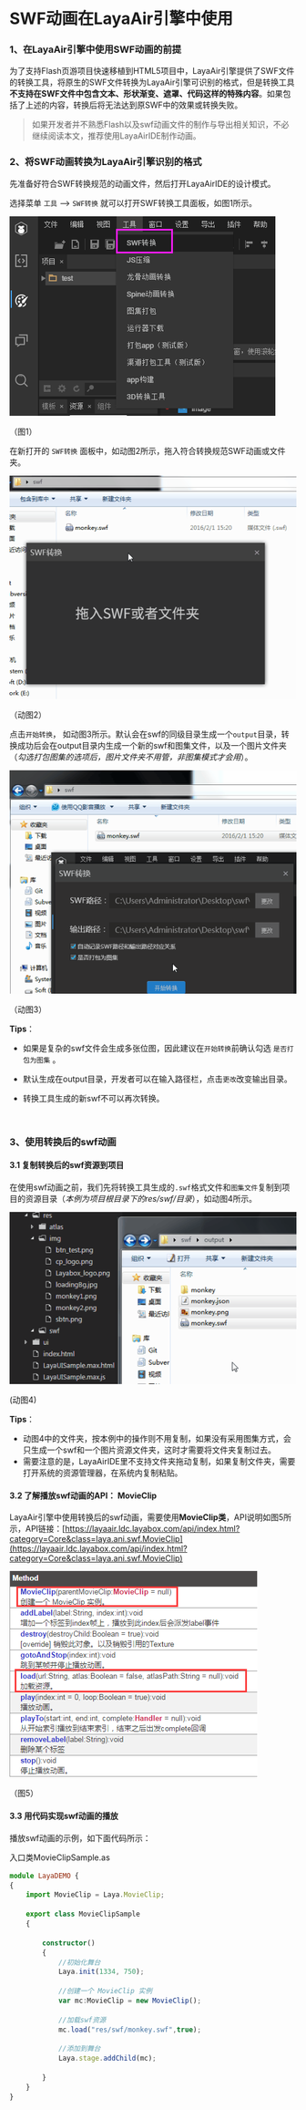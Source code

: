 # SWF动画在LayaAir引擎中使用

### 1、在LayaAir引擎中使用SWF动画的前提

为了支持Flash页游项目快速移植到HTML5项目中，LayaAir引擎提供了SWF文件的转换工具，将原生的SWF文件转换为LayaAir引擎可识别的格式，但是转换工具**不支持在SWF文件中包含文本、形状渐变、遮罩、代码这样的特殊内容**。如果包括了上述的内容，转换后将无法达到原SWF中的效果或转换失败。



> 如果开发者并不熟悉Flash以及swf动画文件的制作与导出相关知识，不必继续阅读本文，推荐使用LayaAirIDE制作动画。
>



### 2、将SWF动画转换为LayaAir引擎识别的格式

先准备好符合SWF转换规范的动画文件，然后打开LayaAirIDE的设计模式。

选择菜单 `工具` --> `SWF转换` 就可以打开SWF转换工具面板，如图1所示。

![图1](img/1.png) 

（图1）

在新打开的 `SWF转换` 面板中，如动图2所示，拖入符合转换规范SWF动画或文件夹。

![动图2](img/2.gif)  

（动图2）

点击`开始转换`， 如动图3所示。默认会在swf的同级目录生成一个`output`目录，转换成功后会在output目录内生成一个新的swf和图集文件，以及一个图片文件夹（*勾选打包图集的选项后，图片文件夹不用管，非图集模式才会用*）。

![动图2](img/3.gif)   



（动图3）

**Tips**：

- 如果是复杂的swf文件会生成多张位图，因此建议在`开始转换`前确认勾选 `是否打包为图集` 。

- 默认生成在output目录，开发者可以在输入路径栏，点击`更改`改变输出目录。

- 转换工具生成的新swf不可以再次转换。

  ​



### 3、使用转换后的swf动画

#### 3.1 复制转换后的swf资源到项目

在使用swf动画之前，我们先将转换工具生成的`.swf`格式文件和`图集文件`复制到项目的资源目录（*本例为项目根目录下的res/swf/目录*），如动图4所示。

![图4](img/4.gif)  

(动图4)

**Tips**：

- 动图4中的文件夹，按本例中的操作则不用复制，如果没有采用图集方式，会只生成一个swf和一个图片资源文件夹，这时才需要将文件夹复制过去。
- 需要注意的是，LayaAirIDE里不支持文件夹拖动复制，如果复制文件夹，需要打开系统的资源管理器，在系统内复制粘贴。



#### 3.2 了解播放swf动画的API： MovieClip

LayaAir引擎中使用转换后的swf动画，需要使用**MovieClip类**，API说明如图5所示，API链接：[https://layaair.ldc.layabox.com/api/index.html?category=Core&class=laya.ani.swf.MovieClip](https://layaair.ldc.layabox.com/api/index.html?category=Core&class=laya.ani.swf.MovieClip)

![图5](img/5.png) 

（图5）

#### 3.3 用代码实现swf动画的播放

播放swf动画的示例，如下面代码所示：

入口类MovieClipSample.as

```typescript
module LayaDEMO { 
{
  	import MovieClip = Laya.MovieClip;
	
	export class MovieClipSample 
	{
		
		constructor() 
		{
			//初始化舞台
			Laya.init(1334, 750);
			
			//创建一个 MovieClip 实例
			var mc:MovieClip = new MovieClip();
			
			//加载swf资源
			mc.load("res/swf/monkey.swf",true);
			
			//添加到舞台
			Laya.stage.addChild(mc);

		}
	}
}
```
